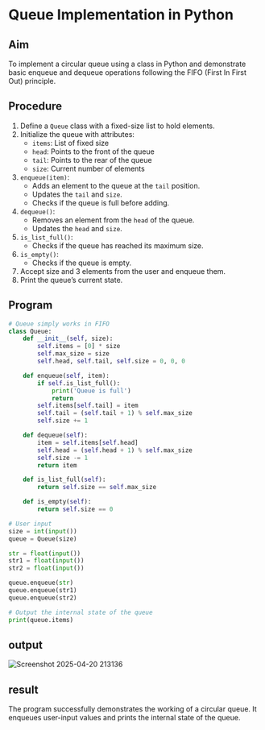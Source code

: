 # Queue Implementation in Python

## Aim
To implement a circular queue using a class in Python and demonstrate basic enqueue and dequeue operations following the FIFO (First In First Out) principle.

## Procedure
1. Define a `Queue` class with a fixed-size list to hold elements.
2. Initialize the queue with attributes:
   - `items`: List of fixed size
   - `head`: Points to the front of the queue
   - `tail`: Points to the rear of the queue
   - `size`: Current number of elements
3. `enqueue(item)`:
   - Adds an element to the queue at the `tail` position.
   - Updates the `tail` and `size`.
   - Checks if the queue is full before adding.
4. `dequeue()`:
   - Removes an element from the `head` of the queue.
   - Updates the `head` and `size`.
5. `is_list_full()`:
   - Checks if the queue has reached its maximum size.
6. `is_empty()`:
   - Checks if the queue is empty.
7. Accept size and 3 elements from the user and enqueue them.
8. Print the queue’s current state.

## Program

```python
# Queue simply works in FIFO
class Queue:
    def __init__(self, size):
        self.items = [0] * size
        self.max_size = size
        self.head, self.tail, self.size = 0, 0, 0

    def enqueue(self, item):
        if self.is_list_full():
            print('Queue is full')
            return
        self.items[self.tail] = item
        self.tail = (self.tail + 1) % self.max_size
        self.size += 1

    def dequeue(self):
        item = self.items[self.head]
        self.head = (self.head + 1) % self.max_size
        self.size -= 1
        return item

    def is_list_full(self):
        return self.size == self.max_size

    def is_empty(self):
        return self.size == 0

# User input
size = int(input())
queue = Queue(size)

str = float(input())
str1 = float(input())
str2 = float(input())

queue.enqueue(str)
queue.enqueue(str1)
queue.enqueue(str2)

# Output the internal state of the queue
print(queue.items)
```

## output
![Screenshot 2025-04-20 213136](https://github.com/user-attachments/assets/4b75f6e3-e375-4668-8c13-c0804f1cf45b)

## result
The program successfully demonstrates the working of a circular queue. It enqueues user-input values and prints the internal state of the queue.
